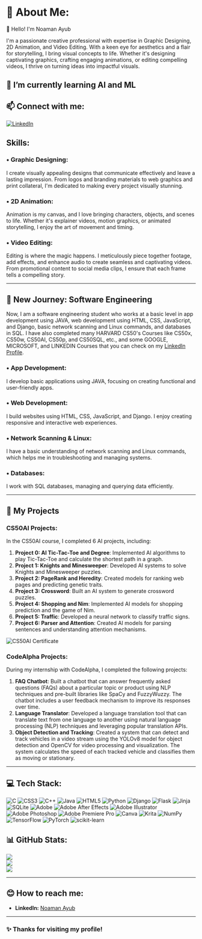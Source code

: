 # 💫 About Me:
👋 Hello! I'm Noaman Ayub

I'm a passionate creative professional with expertise in Graphic Designing, 2D Animation, and Video Editing. With a keen eye for aesthetics and a flair for storytelling, I bring visual concepts to life. Whether it's designing captivating graphics, crafting engaging animations, or editing compelling videos, I thrive on turning ideas into impactful visuals.

## 🌱 I’m currently learning AI and ML

## 📫 Connect with me:
[![LinkedIn](https://img.shields.io/badge/LinkedIn-0077B5?style=for-the-badge&logo=linkedin&logoColor=white)](https://www.linkedin.com/in/noamanayub)

## Skills:

### • Graphic Designing:
I create visually appealing designs that communicate effectively and leave a lasting impression. From logos and branding materials to web graphics and print collateral, I'm dedicated to making every project visually stunning.

### • 2D Animation:
Animation is my canvas, and I love bringing characters, objects, and scenes to life. Whether it's explainer videos, motion graphics, or animated storytelling, I enjoy the art of movement and timing.

### • Video Editing:
Editing is where the magic happens. I meticulously piece together footage, add effects, and enhance audio to create seamless and captivating videos. From promotional content to social media clips, I ensure that each frame tells a compelling story.

---

## 🚀 New Journey: Software Engineering
Now, I am a software engineering student who works at a basic level in app development using JAVA, web development using HTML, CSS, JavaScript, and Django, basic network scanning and Linux commands, and databases in SQL. I have also completed many HARVARD CS50's Courses like CS50x, CS50w, CS50AI, CS50p, and CS50SQL, etc., and some GOOGLE, MICROSOFT, and LINKEDIN Courses that you can check on my [LinkedIn Profile](https://www.linkedin.com/in/noamanayub).

### • App Development:
I develop basic applications using JAVA, focusing on creating functional and user-friendly apps.

### • Web Development:
I build websites using HTML, CSS, JavaScript, and Django. I enjoy creating responsive and interactive web experiences.

### • Network Scanning & Linux:
I have a basic understanding of network scanning and Linux commands, which helps me in troubleshooting and managing systems.

### • Databases:
I work with SQL databases, managing and querying data efficiently.

---

## 📂 My Projects

### CS50AI Projects:
In the CS50AI course, I completed 6 AI projects, including:

1. **Project 0: AI Tic-Tac-Toe and Degree**: Implemented AI algorithms to play Tic-Tac-Toe and calculate the shortest path in a graph.
2. **Project 1: Knights and Minesweeper**: Developed AI systems to solve Knights and Minesweeper puzzles.
3. **Project 2: PageRank and Heredity**: Created models for ranking web pages and predicting genetic traits.
4. **Project 3: Crossword**: Built an AI system to generate crossword puzzles.
5. **Project 4: Shopping and Nim**: Implemented AI models for shopping prediction and the game of Nim.
6. **Project 5: Traffic**: Developed a neural network to classify traffic signs.
7. **Project 6: Parser and Attention**: Created AI models for parsing sentences and understanding attention mechanisms.

![CS50AI Certificate](https://certificates.cs50.io/6ff363b5-4ef2-4132-96d7-d2c20c94850b.png?size=letter)

### CodeAlpha Projects:
During my internship with CodeAlpha, I completed the following projects:

1. **FAQ Chatbot**: Built a chatbot that can answer frequently asked questions (FAQs) about a particular topic or product using NLP techniques and pre-built libraries like SpaCy and FuzzyWuzzy. The chatbot includes a user feedback mechanism to improve its responses over time.
2. **Language Translator**: Developed a language translation tool that can translate text from one language to another using natural language processing (NLP) techniques and leveraging popular translation APIs.
3. **Object Detection and Tracking**: Created a system that can detect and track vehicles in a video stream using the YOLOv8 model for object detection and OpenCV for video processing and visualization. The system calculates the speed of each tracked vehicle and classifies them as moving or stationary.

---

## 💻 Tech Stack:
![C](https://img.shields.io/badge/c-%2300599C.svg?style=for-the-badge&logo=c&logoColor=white) ![CSS3](https://img.shields.io/badge/css3-%231572B6.svg?style=for-the-badge&logo=css3&logoColor=white) ![C++](https://img.shields.io/badge/c++-%2300599C.svg?style=for-the-badge&logo=c%2B%2B&logoColor=white) ![Java](https://img.shields.io/badge/java-%23ED8B00.svg?style=for-the-badge&logo=openjdk&logoColor=white) ![HTML5](https://img.shields.io/badge/html5-%23E34F26.svg?style=for-the-badge&logo=html5&logoColor=white) ![Python](https://img.shields.io/badge/python-3670A0?style=for-the-badge&logo=python&logoColor=ffdd54) ![Django](https://img.shields.io/badge/django-%23092E20.svg?style=for-the-badge&logo=django&logoColor=white) ![Flask](https://img.shields.io/badge/flask-%23000.svg?style=for-the-badge&logo=flask&logoColor=white) ![Jinja](https://img.shields.io/badge/jinja-white.svg?style=for-the-badge&logo=jinja&logoColor=black) ![SQLite](https://img.shields.io/badge/sqlite-%2307405e.svg?style=for-the-badge&logo=sqlite&logoColor=white) ![Adobe](https://img.shields.io/badge/adobe-%23FF0000.svg?style=for-the-badge&logo=adobe&logoColor=white) ![Adobe After Effects](https://img.shields.io/badge/Adobe%20After%20Effects-9999FF.svg?style=for-the-badge&logo=Adobe%20After%20Effects&logoColor=white) ![Adobe Illustrator](https://img.shields.io/badge/adobe%20illustrator-%23FF9A00.svg?style=for-the-badge&logo=adobe%20illustrator&logoColor=white) ![Adobe Photoshop](https://img.shields.io/badge/adobe%20photoshop-%23331A8FF.svg?style=for-the-badge&logo=adobe%20photoshop&logoColor=white) ![Adobe Premiere Pro](https://img.shields.io/badge/Adobe%20Premiere%20Pro-9999FF.svg?style=for-the-badge&logo=Adobe%20Premiere%20Pro&logoColor=white) ![Canva](https://img.shields.io/badge/Canva-%2300C4CC.svg?style=for-the-badge&logo=Canva&logoColor=white) ![Krita](https://img.shields.io/badge/Krita-203759?style=for-the-badge&logo=krita&logoColor=EEF37B) ![NumPy](https://img.shields.io/badge/numpy-%23013243.svg?style=for-the-badge&logo=numpy&logoColor=white) ![TensorFlow](https://img.shields.io/badge/TensorFlow-%23FF6F00.svg?style=for-the-badge&logo=TensorFlow&logoColor=white) ![PyTorch](https://img.shields.io/badge/PyTorch-%23EE4C2C.svg?style=for-the-badge&logo=PyTorch&logoColor=white) ![scikit-learn](https://img.shields.io/badge/scikit--learn-%23F7931E.svg?style=for-the-badge&logo=scikit-learn&logoColor=white)

## 📊 GitHub Stats:
![](https://github-readme-stats.vercel.app/api?username=noamanayub&theme=dark&hide_border=false&include_all_commits=true&count_private=true)<br/>
![](https://github-readme-streak-stats.herokuapp.com/?user=noamanayub&theme=dark&hide_border=false)<br/>
![](https://github-readme-stats.vercel.app/api/top-langs/?username=noamanayub&theme=dark&hide_border=false&include_all_commits=true&count_private=true&layout=compact)

---

## 😊 How to reach me:
- **LinkedIn:** [Noaman Ayub](https://www.linkedin.com/in/noamanayub)

---

### ✨ Thanks for visiting my profile!
